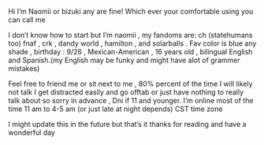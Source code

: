 Hi I’m Naomii or bizuki any are fine! Which ever your comfortable using you can call me

I don’t know how to start but I’m naomii , my fandoms are: ch (statehumans too) fnaf , crk , dandy world , hamilton , and solarballs . Fav color is blue any shade , birthday : 9/26 , Mexican-American , 16 years old , bilingual English and Spanish.(my English may be funky and might have alot of grammer mistakes)

Feel free to friend me or sit next to me , 80% percent of the time I will likely not talk I get distracted easily and go offtab or just have nothing to really talk about so sorry in advance , Dni if 11 and younger. I’m online most of the time 11 am to 4-5 am (or just late at night depends) CST time zone

I might update this in the future but that’s it thanks for reading and have a wonderful day
